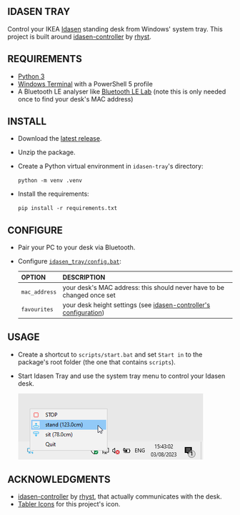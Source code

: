 ## IDASEN TRAY

Control your IKEA [Idasen](https://www.ikea.com/us/en/p/idasen-desk-sit-stand-black-dark-gray-s79280998/) standing desk from Windows' system tray. This project is built around [idasen-controller](https://github.com/rhyst/idasen-controller) by [rhyst](https://github.com/rhyst).

## REQUIREMENTS

- [Python 3](https://www.python.org/downloads/)
- [Windows Terminal](https://github.com/microsoft/terminal) with a PowerShell 5 profile
- A Bluetooth LE analyser like [Bluetooth LE Lab](https://apps.microsoft.com/store/detail/bluetooth-le-lab/9N6JD37GWZC8) (note this is only needed once to find your desk's MAC address)

## INSTALL

- Download the [latest release](https://github.com/gliptal/idasen-cli/releases/latest).
- Unzip the package.
- Create a Python virtual environment in `idasen-tray`'s directory:

    `python -m venv .venv`

- Install the requirements:

    `pip install -r requirements.txt`

## CONFIGURE

- Pair your PC to your desk via Bluetooth.

- Configure [`idasen_tray/config.bat`](idasen_tray/config.bat):

    | OPTION        | DESCRIPTION                                                                                                                   |
    |---------------|-------------------------------------------------------------------------------------------------------------------------------|
    | `mac_address` | your desk's MAC address: this should never have to be changed once set                                                        |
    | `favourites`  | your desk height settings (see [idasen-controller's configuration](https://github.com/rhyst/idasen-controller#configuration)) |

## USAGE

- Create a shortcut to `scripts/start.bat` and set `Start in` to the package's root folder (the one that contains `scripts`).
- Start Idasen Tray and use the system tray menu to control your Idasen desk.

    ![tray-menu](docs/traymenu.png)

## ACKNOWLEDGMENTS

- [idasen-controller](https://github.com/rhyst/idasen-controller) by [rhyst](https://github.com/rhyst), that actually communicates with the desk.
- [Tabler Icons](https://tablericons.com/) for this project's icon.
